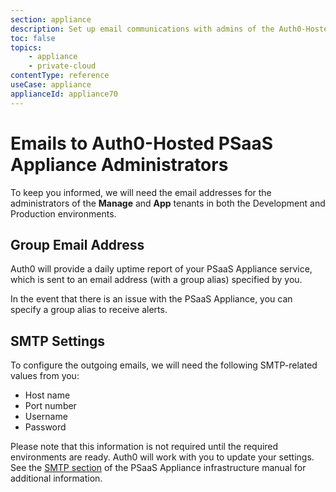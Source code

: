 ```yaml
---
section: appliance
description: Set up email communications with admins of the Auth0-Hosted PSaaS Appliance
toc: false
topics:
    - appliance
    - private-cloud
contentType: reference
useCase: appliance
applianceId: appliance70
---
```

# Emails to Auth0-Hosted PSaaS Appliance Administrators

To keep you informed, we will need the email addresses for the administrators of the **Manage** and **App** tenants in both the Development and Production environments.

## Group Email Address

Auth0 will provide a daily uptime report of your PSaaS Appliance service, which is sent to an email address (with a group alias) specified by you.

In the event that there is an issue with the PSaaS Appliance, you can specify a group alias to receive alerts.

## SMTP Settings

To configure the outgoing emails, we will need the following SMTP-related values from you:

* Host name
* Port number
* Username
* Password

Please note that this information is not required until the required environments are ready. Auth0 will work with you to update your settings. See the [SMTP section](/appliance/infrastructure/security#smtp) of the PSaaS Appliance infrastructure manual for additional information.